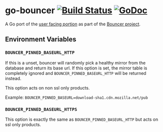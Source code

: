 # go-bouncer [![Build Status](https://travis-ci.org/mozilla-services/go-bouncer.svg?branch=master)](https://travis-ci.org/mozilla-services/go-bouncer) [![GoDoc](https://godoc.org/github.com/mozilla-services/go-bouncer?status.svg)](https://godoc.org/github.com/mozilla-services/go-bouncer)

A Go port of the [user facing portion](https://github.com/mozilla/tuxedo/tree/master/bouncer) as part of the [Bouncer project](https://wiki.mozilla.org/Bouncer).

## Environment Variables
### `BOUNCER_PINNED_BASEURL_HTTP`
If this is a unset, bouncer will randomly pick a healthy mirror from the database and return its base url. If this option is set, the mirror table is completely ignored and `BOUNCER_PINNED_BASEURL_HTTP` will be returned instead.

This option acts on non ssl only products.

Example: `BOUNCER_PINNED_BASEURL=download-sha1.cdn.mozilla.net/pub`

### `BOUNCER_PINNED_BASEURL_HTTPS`
This option is exactly the same as `BOUNCER_PINNED_BASEURL_HTTP` but acts on ssl only products.
